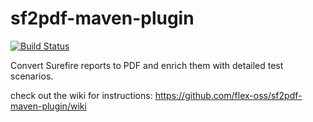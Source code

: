 sf2pdf-maven-plugin
==================

[![Build Status](https://travis-ci.org/flex-oss/sf2pdf-maven-plugin.png?branch=master)](https://travis-ci.org/flex-oss/sf2pdf-maven-plugin)

Convert Surefire reports to PDF and enrich them with detailed test scenarios.

check out the wiki for instructions:
https://github.com/flex-oss/sf2pdf-maven-plugin/wiki
